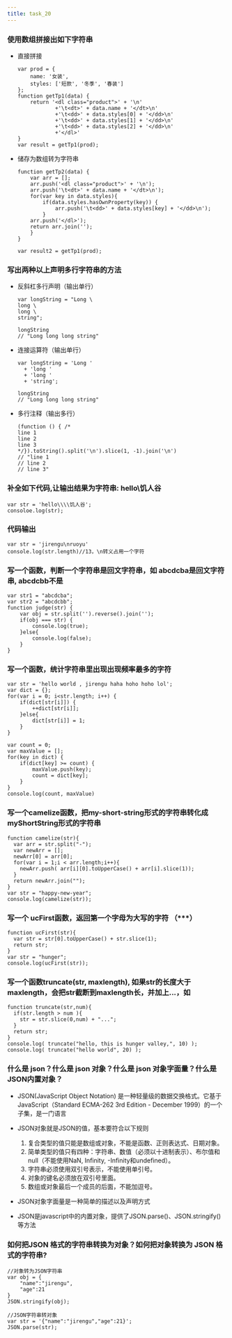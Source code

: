 ```yaml
---
title: task_20
---
```

### 使用数组拼接出如下字符串

 - 直接拼接

	```
	var prod = {
		name: '女装',
		styles: ['短款', '冬季', '春装']
	};
	function getTp1(data) {
		return '<dl class="product">' + '\n'
				+'\t<dt>' + data.name + '</dt>\n'
				+'\t<dd>' + data.styles[0] + '</dd>\n'
				+'\t<dd>' + data.styles[1] + '</dd>\n'
				+'\t<dd>' + data.styles[2] + '</dd>\n'
				+'</dl>'
	}
	var result = getTp1(prod);
	```
 - 储存为数组转为字符串
	```
	function getTp2(data) {
		var arr = [];
		arr.push('<dl class="product">' + '\n');
		arr.push('\t<dt>' + data.name + '</dt>\n');
		for(var key in data.styles){
			if(data.styles.hasOwnProperty(key)) {
				arr.push('\t<dd>' + data.styles[key] + '</dd>\n');
			}
		arr.push('</dl>');
		return arr.join('');
		}
	}

	var result2 = getTp1(prod);
	```

### 写出两种以上声明多行字符串的方法

 - 反斜杠多行声明（输出单行）
	```
	var longString = "Long \
	long \
	long \
	string";

	longString
	// "Long long long string"
	```

 - 连接运算符（输出单行）
	```
	var longString = 'Long '
	  + 'long '
	  + 'long '
	  + 'string';

	longString
	// "Long long long string"
	```

 - 多行注释（输出多行）
	```
	(function () { /*
	line 1
	line 2
	line 3
	*/}).toString().split('\n').slice(1, -1).join('\n')
	// "line 1
	// line 2
	// line 3"
	```

### 补全如下代码,让输出结果为字符串: hello\\饥人谷

```
var str = 'hello\\\\饥人谷';
consoloe.log(str);
```

### 代码输出

```
var str = 'jirengu\nruoyu'
console.log(str.length)//13，\n转义占用一个字符
```

### 写一个函数，判断一个字符串是回文字符串，如 abcdcba是回文字符串, abcdcbb不是

```
var str1 = "abcdcba";
var str2 = "abcdcbb";
function judge(str) {
	var obj = str.split('').reverse().join('');
	if(obj === str) {
		console.log(true);
	}else{
		console.log(false);
	}
}
```

### 写一个函数，统计字符串里出现出现频率最多的字符
```
var str = 'hello world , jirengu haha hoho hoho lol';
var dict = {};
for(var i = 0; i<str.length; i++) {
	if(dict[str[i]]) {
		++dict[str[i]];
	}else{
		dict[str[i]] = 1;
	}
}

var count = 0;
var maxValue = [];
for(key in dict) {
	if(dict[key] >= count) {
		maxValue.push(key);
		count = dict[key];
	}
}
console.log(count, maxValue)
```
### 写一个camelize函数，把my-short-string形式的字符串转化成myShortString形式的字符串
```
function camelize(str){
  var arr = str.split("-");
  var newArr = [];
  newArr[0] = arr[0];
  for(var i = 1;i < arr.length;i++){
    newArr.push( arr[i][0].toUpperCase() + arr[i].slice(1));
  }
  return newArr.join("");
}
var str = "happy-new-year";
console.log(camelize(str));
```
### 写一个 ucFirst函数，返回第一个字母为大写的字符 （***）
```
function ucFirst(str){
  var str = str[0].toUpperCase() + str.slice(1);
  return str;
}
var str = "hunger";
console.log(ucFirst(str));
```
### 写一个函数truncate(str, maxlength), 如果str的长度大于maxlength，会把str截断到maxlength长，并加上...，如
```
function truncate(str,num){
  if(str.length > num ){
    str = str.slice(0,num) + "...";
  }
  return str;
}
console.log( truncate("hello, this is hunger valley,", 10) );
console.log( truncate("hello world", 20) );
```
### 什么是 json？什么是 json 对象？什么是 json 对象字面量？什么是 JSON内置对象？

 - JSON(JavaScript Object Notation) 是一种轻量级的数据交换格式。它基于JavaScript（Standard ECMA-262 3rd Edition - December 1999）的一个子集，是一门语言

 - JSON对象就是JSON的值，基本要符合以下规则
	 1. 复合类型的值只能是数组或对象，不能是函数、正则表达式、日期对象。
	 2. 简单类型的值只有四种：字符串、数值（必须以十进制表示）、布尔值和null（不能使用NaN, Infinity,
		-Infinity和undefined）。
	 3. 字符串必须使用双引号表示，不能使用单引号。
	 4. 对象的键名必须放在双引号里面。
	 5. 数组或对象最后一个成员的后面，不能加逗号。

 - JSON对象字面量是一种简单的描述以及声明方式
 - JSON是javascript中的内置对象，提供了JSON.parse()、JSON.stringify()等方法

### 如何把JSON 格式的字符串转换为对象？如何把对象转换为 JSON 格式的字符串?
```
//对象转为JSON字符串
var obj = {
	"name":"jirengu",
	"age":21
}
JSON.stringify(obj);

//JSON字符串转对象
var str = '{"name":"jirengu","age":21}';
JSON.parse(str);
```
